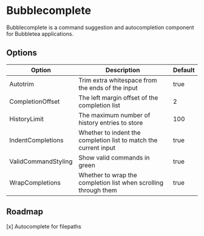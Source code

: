 # Bubblecomplete

Bubblecomplete is a command suggestion and autocompletion component for Bubbletea applications.

## Options

| Option              | Description                                                      | Default |
| ------------------- | ---------------------------------------------------------------- | ------- |
| Autotrim            | Trim extra whitespace from the ends of the input                 | true    |
| CompletionOffset    | The left margin offset of the completion list                    | 2       |
| HistoryLimit        | The maximum number of history entries to store                   | 100     |
| IndentCompletions   | Whether to indent the completion list to match the current input | true    |
| ValidCommandStyling | Show valid commands in green                                     | true    |
| WrapCompletions     | Whether to wrap the completion list when scrolling through them  | true    |

## Roadmap

[x] Autocomplete for filepaths
